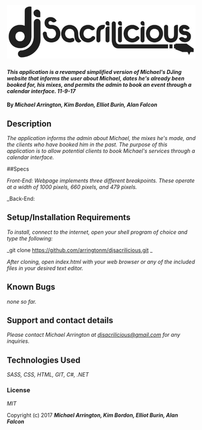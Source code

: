 # ![image of dj sacrilicious](img/logo.jpg)

#### _This application is a revamped simplified version of Michael's DJing website that informs the user about Michael, dates he's already been booked for, his mixes, and permits the admin to book an event through a calendar interface. 11-9-17_

#### By _Michael Arrington, Kim Bordon, Elliot Burin, Alan Falcon_


## Description

_The application informs the admin about Michael, the mixes he's made, and the clients who have booked him in the past. The purpose of this application is to allow potential clients to book Michael's services through a calendar interface._

##Specs

_Front-End: Webpage implements three different breakpoints.  These operate at a width of 1000 pixels, 660 pixels, and 479 pixels._

_Back-End:


## Setup/Installation Requirements

_To install, connect to the internet, open your shell program of choice and type the following:_

_git clone https://github.com/arringtonm/djsacrilicious.git _

_After cloning, open index.html with your web browser or any of the included files in your desired text editor._

## Known Bugs

_none so far._

## Support and contact details

_Please contact Michael Arrington at djsacrilicious@gmail.com for any inquiries._

## Technologies Used

_SASS, CSS, HTML, GIT, C#, .NET_

### License

*MIT*

Copyright (c) 2017 **_Michael Arrington, Kim Bordon, Elliot Burin, Alan Falcon_**
